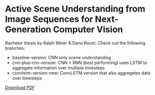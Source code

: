 # Active Scene Understanding from Image Sequences for Next-Generation Computer Vision 
Bachelor thesis by Ralph Meier & Dano Roost.
Check out the following branches:

- baseline-version: CNN only scene understanding
- cnn-plus-rnn-version: CNN + RNN (best performing) uses LSTM to aggregate information over multiple timesteps
- convlstm-version-new: ConvLSTM version that also aggregates data over timesteps

[Download PDF](https://github.com/Danoishere/ba-brain-net/raw/master/ba20_toff_01_ralph_dano_final.pdf)

